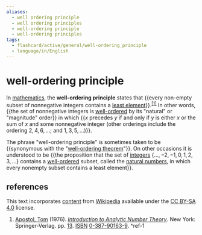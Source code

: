 ```yaml
---
aliases:
  - well ordering principle
  - well ordering principles
  - well-ordering principle
  - well-ordering principles
tags:
  - flashcard/active/general/well-ordering_principle
  - language/in/English
---
```


# well-ordering principle

In [mathematics](mathematics.md), the __well-ordering principle__ states that {{every non-empty subset of nonnegative integers contains a [least element](greatest%20element%20and%20least%20element.md)}}.<sup>[\[1\]](#^ref-1)</sup> In other words, {{the set of nonnegative integers is [well-ordered](well-order.md) by its "natural" or "magnitude" order}} in which {{$x$ precedes $y$ if and only if $y$ is either $x$ or the sum of $x$ and some nonnegative integer (other orderings include the ordering $2,4,6,..$.; and $1,3,5,..$.)}}. <!--SR:!2024-11-14,269,330-->

The phrase "well-ordering principle" is sometimes taken to be {{synonymous with the "[well-ordering theorem](well-ordering%20theorem.md)"}}. On other occasions it is understood to be {{the proposition that the set of [integers](integer.md) $\{\ldots ,-2,-1,0,1,2,3,\ldots \}$ contains a [well-ordered](well-order.md) subset, called the [natural numbers](natural%20number.md), in which every nonempty subset contains a least element}}.

## references

This text incorporates [content](https://en.wikipedia.org/wiki/well-ordering_principle) from [Wikipedia](Wikipedia.md) available under the [CC BY-SA 4.0](https://creativecommons.org/licenses/by-sa/4.0/) license.

1. [Apostol, Tom](Tom%20M.%20Apostol.md) (1976). [_Introduction to Analytic Number Theory_](https://archive.org/details/introductiontoan00apos_0/page/13). New York: Springer-Verlag. pp. [13](https://archive.org/details/introductiontoan00apos_0/page/13). [ISBN](ISBN.md) [0-387-90163-9](https://en.wikipedia.org/wiki/Special%3ABookSources/0-387-90163-9). <a id="^ref-1"></a>^ref-1
<!-- 2.  Lehman, Eric; Meyer, Albert R; Leighton, F Tom. [_Mathematics for Computer Science_](https://courses.csail.mit.edu/6.042/spring17/mcs.pdf) (PDF). Retrieved 2 May 2023 <a id="^ref-2"></a>^ref-2 -->
